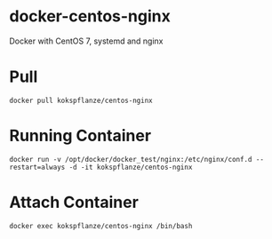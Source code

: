 # docker-centos-nginx
Docker with CentOS 7, systemd and nginx

# Pull

```
docker pull kokspflanze/centos-nginx
```

# Running Container

```
docker run -v /opt/docker/docker_test/nginx:/etc/nginx/conf.d --restart=always -d -it kokspflanze/centos-nginx 
```

# Attach Container

```
docker exec kokspflanze/centos-nginx /bin/bash
```